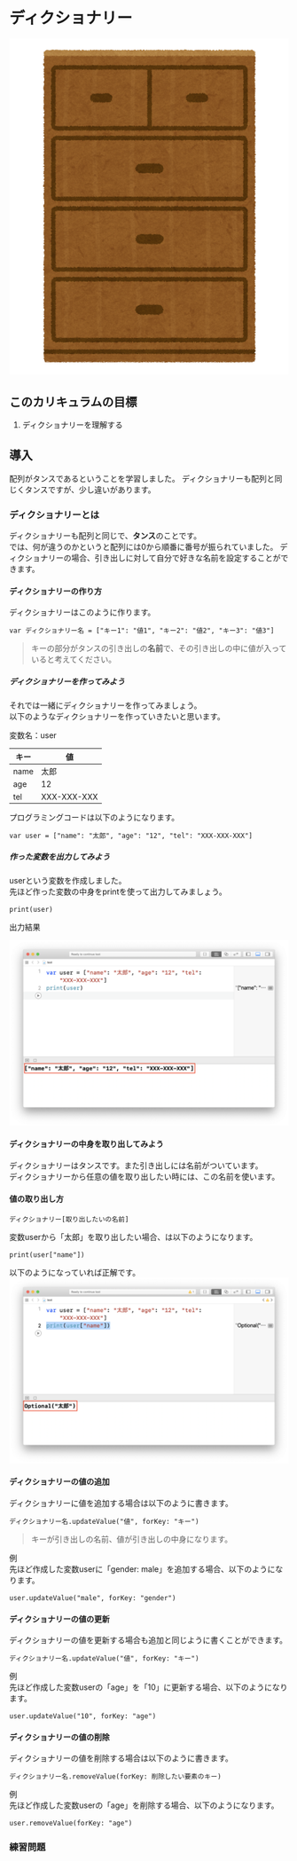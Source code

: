 # ディクショナリー
![Swiftロゴ](./img/kagu_tansu.png)

## このカリキュラムの目標
1. ディクショナリーを理解する

## 導入
配列がタンスであるということを学習しました。
ディクショナリーも配列と同じくタンスですが、少し違いがあります。

### ディクショナリーとは
ディクショナリーも配列と同じで、**タンス**のことです。  
では、何が違うのかというと配列には0から順番に番号が振られていました。
ディクショナリーの場合、引き出しに対して自分で好きな名前を設定することができます。

#### ディクショナリーの作り方
ディクショナリーはこのように作ります。

```
var ディクショナリー名 = ["キー1": "値1", "キー2": "値2", "キー3": "値3"]
```

> キーの部分がタンスの引き出しの**名前**で、その引き出しの中に値が入っていると考えてください。

##### ディクショナリーを作ってみよう
それでは一緒にディクショナリーを作ってみましょう。   
以下のようなディクショナリーを作っていきたいと思います。

変数名：user

|キー|値|
|---|---|
|name|太郎|
|age|12|
|tel|XXX-XXX-XXX|

プログラミングコードは以下のようになります。

```
var user = ["name": "太郎", "age": "12", "tel": "XXX-XXX-XXX"]
```

##### 作った変数を出力してみよう
userという変数を作成しました。  
先ほど作った変数の中身をprintを使って出力してみましょう。

```
print(user)
```

出力結果

![Swiftロゴ](./img/print_dictionary_user.png)

#### ディクショナリーの中身を取り出してみよう
ディクショナリーはタンスです。また引き出しには名前がついています。  
ディクショナリーから任意の値を取り出したい時には、この名前を使います。

#### 値の取り出し方

```
ディクショナリー[取り出したいの名前]
```

変数userから「太郎」を取り出したい場合、は以下のようになります。

```
print(user["name"])
```

以下のようになっていれば正解です。
![Swiftロゴ](./img/print_dictionary_name.png)

#### ディクショナリーの値の追加
ディクショナリーに値を追加する場合は以下のように書きます。

```
ディクショナリー名.updateValue("値", forKey: "キー")
```

> キーが引き出しの名前、値が引き出しの中身になります。

例  
先ほど作成した変数userに「gender: male」を追加する場合、以下のようになります。

```
user.updateValue("male", forKey: "gender")
```

#### ディクショナリーの値の更新
ディクショナリーの値を更新する場合も追加と同じように書くことができます。

```
ディクショナリー名.updateValue("値", forKey: "キー")
```

例  
先ほど作成した変数userの「age」を「10」に更新する場合、以下のようになります。

```
user.updateValue("10", forKey: "age")
```

#### ディクショナリーの値の削除
ディクショナリーの値を削除する場合は以下のように書きます。

```
ディクショナリー名.removeValue(forKey: 削除したい要素のキー)
```

例  
先ほど作成した変数userの「age」を削除する場合、以下のようになります。

```
user.removeValue(forKey: "age")
```

### 練習問題